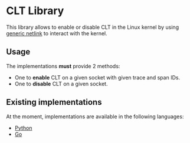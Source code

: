 # CLT Library

This library allows to enable or disable CLT in the Linux kernel by using [generic netlink](https://docs.kernel.org/networking/generic_netlink.html) to interact with the kernel.

## Usage

The implementations **must** provide 2 methods:
- One to **enable** CLT on a given socket with given trace and span IDs.
- One to **disable** CLT on a given socket.

## Existing implementations

At the moment, implementations are available in the following languages:
- [Python](./python/)
- [Go](./golang/)
